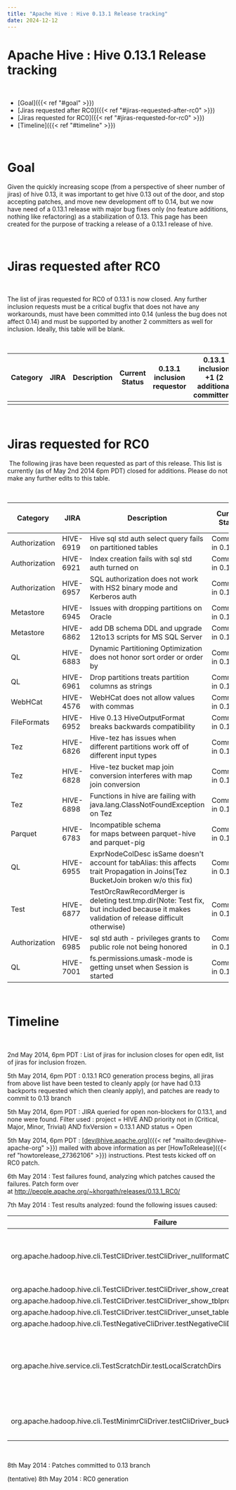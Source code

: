 ```yaml
---
title: "Apache Hive : Hive 0.13.1 Release tracking"
date: 2024-12-12
---
```










# Apache Hive : Hive 0.13.1 Release tracking






 
* [Goal]({{< ref "#goal" >}})
* [Jiras requested after RC0]({{< ref "#jiras-requested-after-rc0" >}})
* [Jiras requested for RC0]({{< ref "#jiras-requested-for-rc0" >}})
* [Timeline]({{< ref "#timeline" >}})


 

# Goal

Given the quickly increasing scope (from a perspective of sheer number of jiras) of hive 0.13, it was important to get hive 0.13 out of the door, and stop accepting patches, and move new development off to 0.14, but we now have need of a 0.13.1 release with major bug fixes only (no feature additions, nothing like refactoring) as a stabilization of 0.13. This page has been created for the purpose of tracking a release of a 0.13.1 release of hive.

 

# Jiras requested after RC0

 

The list of jiras requested for RC0 of 0.13.1 is now closed. Any further inclusion requests must be a critical bugfix that does not have any workarounds, must have been committed into 0.14 (unless the bug does not affect 0.14) and must be supported by another 2 committers as well for inclusion. Ideally, this table will be blank.

 



| Category | JIRA | Description | Current Status | 0.13.1 inclusion requestor | 0.13.1 inclusion +1 (2 additional committers) |
| --- | --- | --- | --- | --- | --- |
|  |  |  |  |  |  |

 

# Jiras requested for RC0

 The following jiras have been requested as part of this release. This list is currently (as of May 2nd 2014 6pm PDT) closed for additions. Please do not make any further edits to this table.

 



| Category | JIRA | Description | Current Status | 0.13.1 inclusion requestor |
| --- | --- | --- | --- | --- |
| Authorization | HIVE-6919 | Hive sql std auth select query fails on partitioned tables | Committed in 0.14 | thejas |
| Authorization | HIVE-6921 | Index creation fails with sql std auth turned on | Committed in 0.14 | ashutoshc |
| Authorization | HIVE-6957 | SQL authorization does not work with HS2 binary mode and Kerberos auth | Committed in 0.14 | thejas |
| Metastore | HIVE-6945 | Issues with dropping partitions on Oracle | Committed in 0.14 | sershe |
| Metastore | HIVE-6862 | add DB schema DDL and upgrade 12to13 scripts for MS SQL Server | Committed in 0.14 | ekoifman |
| QL | HIVE-6883 | Dynamic Partitioning Optimization does not honor sort order or order by | Committed in 0.14 | prasanth\_j |
| QL | HIVE-6961 | Drop partitions treats partition columns as strings | Committed in 0.14 | sershe |
| WebHCat | HIVE-4576 | WebHCat does not allow values with commas | Committed in 0.14 | ekoifman |
| FileFormats | HIVE-6952 | Hive 0.13 HiveOutputFormat breaks backwards compatibility | Committed in 0.14 | ashutoshc |
| Tez | HIVE-6826 | Hive-tez has issues when different partitions work off of different input types | Committed in 0.14 | hagleitn |
| Tez | HIVE-6828 | Hive-tez bucket map join conversion interferes with map join conversion | Committed in 0.14 | hagleitn |
| Tez | HIVE-6898 | Functions in hive are failing with java.lang.ClassNotFoundException on Tez | Committed in 0.14 | hagleitn |
| Parquet | HIVE-6783 | Incompatible schema for maps between parquet-hive and parquet-pig | Committed in 0.14 | szehon |
| QL | HIVE-6955 | ExprNodeColDesc isSame doesn't account for tabAlias: this affects trait Propagation in Joins(Tez BucketJoin broken w/o this fix) | Committed in 0.14 | rhbutani |
| Test | HIVE-6877 | TestOrcRawRecordMerger is deleting test.tmp.dir(Note: Test fix, but included because it makes validation of release difficult otherwise) | Committed in 0.14 | amareshwari |
| Authorization | HIVE-6985 | sql std auth - privileges grants to public role not being honored | Committed in 0.14 | thejas |
| QL | HIVE-7001 | fs.permissions.umask-mode is getting unset when Session is started | Committed in 0.14 | thejas |

 

# Timeline

 

2nd May 2014, 6pm PDT : List of jiras for inclusion closes for open edit, list of jiras for inclusion frozen.

5th May 2014, 6pm PDT : 0.13.1 RC0 generation process begins, all jiras from above list have been tested to cleanly apply (or have had 0.13 backports requested which then cleanly apply), and patches are ready to commit to 0.13 branch

5th May 2014, 6pm PDT : JIRA queried for open non-blockers for 0.13.1, and none were found. Filter used : project = HIVE AND priority not in (Critical, Major, Minor, Trivial) AND fixVersion = 0.13.1 AND status = Open

5th May 2014, 6pm PDT : [dev@hive.apache.org]({{< ref "mailto:dev@hive-apache-org" >}}) mailed with above information as per [HowToRelease]({{< ref "howtorelease_27362106" >}}) instructions. Ptest tests kicked off on RC0 patch.

6th May 2014 : Test failures found, analyzing which patches caused the failures. Patch form over at <http://people.apache.org/~khorgath/releases/0.13.1_RC0/>

7th May 2014 : Test results analyzed: found the following issues caused:



| Failure | Patch | Cause | Resoultion |
| --- | --- | --- | --- |
| org.apache.hadoop.hive.cli.TestCliDriver.testCliDriver\_nullformatCTAS | HIVE-6945 | Table properties map order change, golden files differ | Regenerated test golden files |
| org.apache.hadoop.hive.cli.TestCliDriver.testCliDriver\_show\_create\_table\_alter |  | " | " |
| org.apache.hadoop.hive.cli.TestCliDriver.testCliDriver\_show\_tblproperties |  | " | " |
| org.apache.hadoop.hive.cli.TestCliDriver.testCliDriver\_unset\_table\_view\_property |  | " | " |
| org.apache.hadoop.hive.cli.TestNegativeCliDriver.testNegativeCliDriver\_unset\_table\_property |  | " | " |
| org.apache.hive.service.cli.TestScratchDir.testLocalScratchDirs | HIVE-6846 | Test error, incorrect expectation, not a product problem, test fixed in trunk | Ignored |
| org.apache.hadoop.hive.cli.TestMinimrCliDriver.testCliDriver\_bucketmapjoin6 | HIVE-6826 | Flaky test, succeeds on rerunning | Ignored |

 

8th May 2014 : Patches committed to 0.13 branch

(tentative) 8th May 2014 : RC0 generation

 

 

 

 

 

 

 

  


 

 

